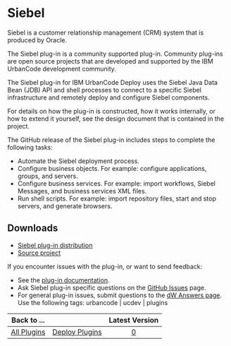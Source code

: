 
# Siebel

Siebel is a customer relationship management (CRM) system that is produced by Oracle.

The Siebel plug-in is a community supported plug-in. Community plug-ins are open source projects that are developed and supported by the IBM UrbanCode development community. 

The Siebel plug-in for IBM UrbanCode Deploy uses the Siebel Java Data Bean (JDB) API and shell processes to connect to a specific Siebel infrastructure and remotely deploy and configure Siebel components.

For details on how the plug-in is constructed, how it works internally, or how to extend it yourself, see the design document that is contained in the project.

The GitHub release of the Siebel plug-in includes steps to complete the following tasks:

* Automate the Siebel deployment process.
* Configure business objects. For example: configure applications, groups, and servers.
* Configure business services. For example: import workflows, Siebel Messages, and business services XML files.
* Run shell scripts. For example: import repository files, start and stop servers, and generate browsers.

## Downloads

* [Siebel plug-in distribution](https://github.com/UrbanCode/Siebel-UCD/releases)
* [Source project](https://github.com/UrbanCode/Siebel-UCD)

If you encounter issues with the plug-in, or want to send feedback:

* See the [plug-in documentation](https://github.com/UrbanCode/Siebel-UCD/tree/master/doc).
* Ask Siebel plug-in specific questions on the [GitHub Issues](https://github.com/UrbanCode/Siebel-UCD/issues) page.
* For general plug-in issues, submit questions to the [dW Answers page](https://community.ibm.com/community/user/wasdevops/urbancode-discussion). Use the following tags: urbancode | ucdev | plugins

|Back to ...||Latest Version|
| :---: | :---: | :---: |
|[All Plugins](../../index.md)|[Deploy Plugins](../README.md)|[0]()|

